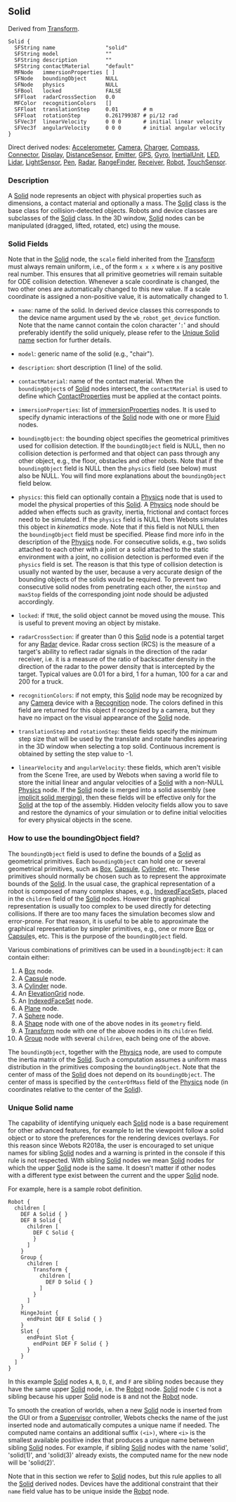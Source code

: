## Solid

Derived from [Transform](transform.md).

```
Solid {
  SFString name                "solid"
  SFString model               ""
  SFString description         ""
  SFString contactMaterial     "default"
  MFNode   immersionProperties [ ]
  SFNode   boundingObject      NULL
  SFNode   physics             NULL
  SFBool   locked              FALSE
  SFFloat  radarCrossSection   0.0
  MFColor  recognitionColors   []
  SFFloat  translationStep     0.01        # m
  SFFloat  rotationStep        0.261799387 # pi/12 rad
  SFVec3f  linearVelocity      0 0 0       # initial linear velocity
  SFVec3f  angularVelocity     0 0 0       # initial angular velocity
}
```

Direct derived nodes: [Accelerometer](accelerometer.md), [Camera](camera.md), [Charger](charger.md), [Compass](compass.md), [Connector](connector.md), [Display](display.md), [DistanceSensor](distancesensor.md), [Emitter](emitter.md), [GPS](gps.md), [Gyro](gyro.md), [InertialUnit](inertialunit.md), [LED](led.md), [Lidar](lidar.md), [LightSensor](lightsensor.md), [Pen](pen.md), [Radar](radar.md), [RangeFinder](rangefinder.md), [Receiver](receiver.md), [Robot](robot.md), [TouchSensor](touchsensor.md).

### Description

A [Solid](#solid) node represents an object with physical properties such as dimensions, a contact material and optionally a mass.
The [Solid](#solid) class is the base class for collision-detected objects.
Robots and device classes are subclasses of the [Solid](#solid) class.
In the 3D window, [Solid](#solid) nodes can be manipulated (dragged, lifted, rotated, etc) using the mouse.

### Solid Fields

Note that in the [Solid](#solid) node, the `scale` field inherited from the [Transform](transform.md) must always remain uniform, i.e., of the form `x x x` where `x` is any positive real number.
This ensures that all primitive geometries will remain suitable for ODE collision detection.
Whenever a scale coordinate is changed, the two other ones are automatically changed to this new value.
If a scale coordinate is assigned a non-positive value, it is automatically changed to 1.

- `name`: name of the solid.
In derived device classes this corresponds to the device name argument used by the `wb_robot_get_device` function.
Note that the name cannot contain the colon character '`:`' and should preferably identify the solid uniquely, please refer to the [Unique Solid name](#unique-solid-name) section for further details.

- `model`: generic name of the solid (e.g., "chair").

- `description`: short description (1 line) of the solid.

- `contactMaterial`: name of the contact material.
When the `boundingObject`s of [Solid](#solid) nodes intersect, the `contactMaterial` is used to define which [ContactProperties](contactproperties.md) must be applied at the contact points.

- `immersionProperties`: list of [ immersionProperties](immersionproperties.md) nodes.
It is used to specify dynamic interactions of the [Solid](#solid) node with one or more [Fluid](fluid.md) nodes.

- `boundingObject`: the bounding object specifies the geometrical primitives used for collision detection.
If the `boundingObject` field is NULL, then no collision detection is performed and that object can pass through any other object, e.g., the floor, obstacles and other robots.
Note that if the `boundingObject` field is NULL then the `physics` field (see below) must also be NULL.
You will find more explanations about the `boundingObject` field below.

- `physics`: this field can optionally contain a [Physics](physics.md) node that is used to model the physical properties of this [Solid](#solid).
A [Physics](physics.md) node should be added when effects such as gravity, inertia, frictional and contact forces need to be simulated.
If the `physics` field is NULL then Webots simulates this object in *kinematics* mode.
Note that if this field is not NULL then the `boundingObject` field must be specified.
Please find more info in the description of the [Physics](physics.md) node.
For consecutive solids, e.g., two solids attached to each other with a joint or a solid attached to the static environment with a joint, no collision detection is performed even if the `physics` field is set.
The reason is that this type of collision detection is usually not wanted by the user, because a very accurate design of the bounding objects of the solids would be required.
To prevent two consecutive solid nodes from penetrating each other, the `minStop` and `maxStop` fields of the corresponding joint node should be adjusted accordingly.

- `locked`: if `TRUE`, the solid object cannot be moved using the mouse.
This is useful to prevent moving an object by mistake.

- `radarCrossSection`: if greater than 0 this [Solid](#solid) node is a potential target for any [Radar](radar.md) device.
Radar cross section (RCS) is the measure of a target's ability to reflect radar signals in the direction of the radar receiver, i.e. it is a measure of the ratio of backscatter density in the direction of the radar to the power density that is intercepted by the target.
Typical values are 0.01 for a bird, 1 for a human, 100 for a car and 200 for a truck.

- `recognitionColors`: if not empty, this [Solid](#solid) node may be recognized by any [Camera](camera.md) device with a [Recognition](recognition.md) node.
The colors defined in this field are returned for this object if recognized by a camera, but they have no impact on the visual appearance of the [Solid](#solid) node.

- `translationStep` and `rotationStep`: these fields specify the minimum step size that will be used by the translate and rotate handles appearing in the 3D window when selecting a top solid.
Continuous increment is obtained by setting the step value to -1.

- `linearVelocity` and `angularVelocity`: these fields, which aren't visible from the Scene Tree, are used by Webots when saving a world file to store the initial linear and angular velocities of a [Solid](#solid) with a non-NULL [Physics](physics.md) node.
If the [Solid](#solid) node is merged into a solid assembly (see [implicit solid merging](physics.md#implicit-solid-merging-and-joints)), then these fields will be effective only for the [Solid](#solid) at the top of the assembly.
Hidden velocity fields allow you to save and restore the dynamics of your simulation or to define initial velocities for every physical objects in the scene.

### How to use the boundingObject field?

The `boundingObject` field is used to define the bounds of a [Solid](#solid) as geometrical primitives.
Each `boundingObject` can hold one or several geometrical primitives, such as [Box](box.md), [Capsule](capsule.md), [Cylinder](cylinder.md), etc.
These primitives should normally be chosen such as to represent the approximate bounds of the [Solid](#solid).
In the usual case, the graphical representation of a robot is composed of many complex shapes, e.g., [IndexedFaceSet](indexedfaceset.md)s, placed in the `children` field of the [Solid](#solid) nodes.
However this graphical representation is usually too complex to be used directly for detecting collisions.
If there are too many faces the simulation becomes slow and error-prone.
For that reason, it is useful to be able to approximate the graphical representation by simpler primitives, e.g., one or more [Box](box.md) or [Capsule](capsule.md)s, etc.
This is the purpose of the `boundingObject` field.

Various combinations of primitives can be used in a `boundingObject`: it can contain either:

1. A [Box](box.md) node.
2. A [Capsule](capsule.md) node.
3. A [Cylinder](cylinder.md) node.
4. An [ElevationGrid](elevationgrid.md) node.
5. An [IndexedFaceSet](indexedfaceset.md) node.
6. A [Plane](plane.md) node.
7. A [Sphere](sphere.md) node.
8. A [Shape](shape.md) node with one of the above nodes in its `geometry` field.
9. A [Transform](transform.md) node with one of the above nodes in its `children` field.
10. A [Group](group.md) node with several `children`, each being one of the above.

The `boundingObject`, together with the [Physics](physics.md) node, are used to compute the inertia matrix of the [Solid](#solid).
Such a computation assumes a uniform mass distribution in the primitives composing the `boundingObject`.
Note that the center of mass of the [Solid](#solid) does not depend on its `boundingObject`.
The center of mass is specified by the `centerOfMass` field of the [Physics](physics.md) node (in coordinates relative to the center of the [Solid](#solid)).

### Unique Solid name

The capability of identifying uniquely each [Solid](#solid) node is a base requirement for other advanced features, for example to let the viewpoint follow a solid object or to store the preferences for the rendering devices overlays.
For this reason since Webots R2018a, the user is encouraged to set unique names for sibling [Solid](#solid) nodes and a warning is printed in the console if this rule is not respected.
With sibling [Solid](#solid) nodes we mean [Solid](#solid) nodes for which the upper [Solid](#solid) node is the same.
It doesn't matter if other nodes with a different type exist between the current and the upper [Solid](#solid) node.

For example, here is a sample robot definition.
```
Robot {
  children [
    DEF A Solid { }
    DEF B Solid {
      children [
        DEF C Solid {
        }
      ]
    }
    Group {
      children [
        Transform {
          children [
            DEF D Solid { }
          ]
        }
      ]
    }
    HingeJoint {
      endPoint DEF E Solid { }
    }
    Slot {
      endPoint Slot {
        endPoint DEF F Solid { }
      }
    }
  ]
}
```

In this example [Solid](#solid) nodes `A`, `B`, `D`, `E`, and `F` are sibling nodes because they have the same upper [Solid](#solid) node, i.e. the [Robot](robot.md) node.
[Solid](#solid) node `C` is not a sibling because his upper [Solid](#solid) node is `B` and not the [Robot](robot.md) node.

To smooth the creation of worlds, when a new [Solid](#solid) node is inserted from the GUI or from a [Supervisor](robot.md) controller, Webots checks the name of the just inserted node and automatically computes a unique name if needed.
The computed name contains an additional suffix `(<i>)`, where `<i>` is the smallest available positive index that produces a unique name between sibling [Solid](#solid) nodes.
For example, if sibling [Solid](#solid) nodes with the name 'solid', 'solid(1)', and 'solid(3)' already exists, the computed name for the new node will be 'solid(2)'.

Note that in this section we refer to [Solid](#solid) nodes, but this rule applies to all the [Solid](#solid) derived nodes.
Devices have the additional constraint that their `name` field value has to be unique inside the [Robot](robot.md) node.

